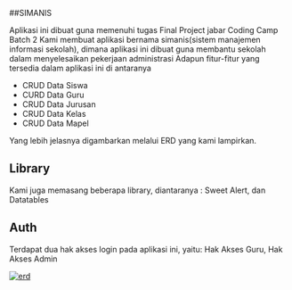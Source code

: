 ##SIMANIS

Aplikasi ini dibuat guna memenuhi tugas Final Project jabar Coding Camp Batch 2
Kami membuat aplikasi bernama simanis(sistem manajemen informasi sekolah), dimana aplikasi ini dibuat guna membantu sekolah dalam menyelesaikan pekerjaan administrasi
Adapun fitur-fitur yang tersedia dalam aplikasi ini di antaranya
<ul>
	<li>CRUD Data Siswa</li>
	<li>CURD Data Guru</li>
	<li>CRUD Data Jurusan</li>
	<li>CRUD Data Kelas</li>
	<li>CRUD Data Mapel</li>
</ul>
Yang lebih jelasnya digambarkan melalui ERD yang kami lampirkan.

## Library
Kami juga memasang beberapa library, diantaranya : Sweet Alert, dan Datatables

## Auth
Terdapat dua hak akses login pada aplikasi ini, yaitu: Hak Akses Guru, Hak Akses Admin

<a href="https://ibb.co/DfdG5KB"><img src="https://i.ibb.co/k2Z3QcL/erd.png" alt="erd" border="0" /></a>
